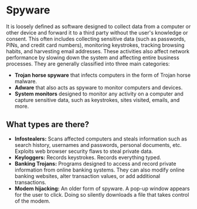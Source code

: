 # Spyware

It is loosely defined as software designed to collect data from a computer or other device and forward it to a third party without the user's knowledge or consent. This often includes collecting sensitive data (such as passwords, PINs, and credit card numbers), monitoring keystrokes, tracking browsing habits, and harvesting email addresses.
These activities also affect network performance by slowing down the system and affecting entire business processes. They are generally classified into three main categories:
- **Trojan horse spyware** that infects computers in the form of Trojan horse malware.
- **Adware** that also acts as spyware to monitor computers and devices.
- **System monitors** designed to monitor any activity on a computer and capture sensitive data, such as keystrokes, sites visited, emails, and more.

## What types are there?
- **Infostealers:** Scans affected computers and steals information such as search history, usernames and passwords, personal documents, etc. Exploits web browser security flaws to steal private data.
- **Keyloggers:** Records keystrokes. Records everything typed.
- **Banking Trojans:** Programs designed to access and record private information from online banking systems. They can also modify online banking websites, alter transaction values, or add additional transactions.
- **Modem hijacking:** An older form of spyware. A pop-up window appears for the user to click. Doing so silently downloads a file that takes control of the modem.